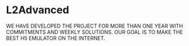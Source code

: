 # L2Advanced
WE HAVE DEVELOPED THE PROJECT FOR MORE THAN ONE YEAR WITH COMMITMENTS AND WEEKLY SOLUTIONS. OUR GOAL IS TO MAKE THE BEST H5 EMULATOR ON THE INTERNET.
